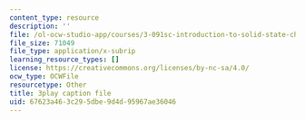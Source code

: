 ```yaml
---
content_type: resource
description: ''
file: /ol-ocw-studio-app/courses/3-091sc-introduction-to-solid-state-chemistry-fall-2010/67623a463c295dbe9d4d95967ae36046_wyoFOdR64U8.vtt
file_size: 71049
file_type: application/x-subrip
learning_resource_types: []
license: https://creativecommons.org/licenses/by-nc-sa/4.0/
ocw_type: OCWFile
resourcetype: Other
title: 3play caption file
uid: 67623a46-3c29-5dbe-9d4d-95967ae36046
---
```

